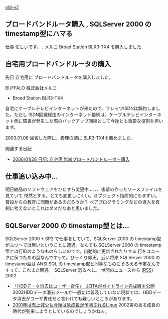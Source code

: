 [old-v2](ig020808-orig.html)

## ブロードバンドルータ購入 , SQLServer 2000 の timestamp型にハマる

仕事 忙しいです。 , メルコ Broad Station BLR3-TX4 を購入しました

## 自宅用ブロードバンドルータの購入

先日 自宅用に ブロードバンドルータを購入しました。

BUFFALO 株式会社メルコ

* Broad Station BLR3-TX4

自宅にケーブルテレビインターネットが来たので、フレッツISDNは解約しました。ただし
ISDN回線経由のインターネット接続は、ケーブルテレビインターネット側に障害が発生した際のバックアップ回線として今後とも重要な役割を担います。

2003.01.06 帰省した際に、義理の姉に BLR3-TX4を薦めました。

関連する日記

* [2006/01/28 日記: 自宅用 無線ブロードバンドルーター購入](../2006/ig060128.html)

## 仕事追い込み中…

明日納品のソフトウェアをひたすら変更中…、、、後輩の作ったソースファイルを見ていて 愕然とする。とても変更しにくい。オブジェクト指向的にもまずい。普段からの教育に問題があるのだろうか？ ペアプログラミングなどの導入を真剣に考えないとこれはダメだなあと思いました。

## SQLServer 2000 の timestamp型とは…

SQLServer 2000 + SP2 で仕事をしていて、SQLServer 2000 の timestamp型がふつ～では無いということに遭遇。なんでも SQLServer 2000 の timestamp型とは行IDのようなものらしいのです。自動的に更新されたりする 行をユニークに保つための型なんですって。びっくり仰天。近い将来 SQLServer 2000 の timestamp型は ANSI SQL の timestamp型と同等なものにそろえる予定なんですって。これまた困惑。
SQLServer 恐るべし。
世間のニュースから ([RSS](ig020808-news.xml)) 2002
* [「HDDデータ消去はユーザー責任」　JEITAがガイドライン完成版を公開](http://www.zdnet.co.jp/news/0208/07/njbt_13.html)  2002HDDデータ消去ツールが一般には普及していない現状では、HDDデータ消去がユーザ責任だと言われても難しいところがあります。
* [2001年は売上減少も今後は急成長が予測されるLinux](http://www.zdnet.co.jp/news/0208/08/nebt_03.html)  2002実のある成長の時代が到来しようとしているのでしょうかねぇ。
